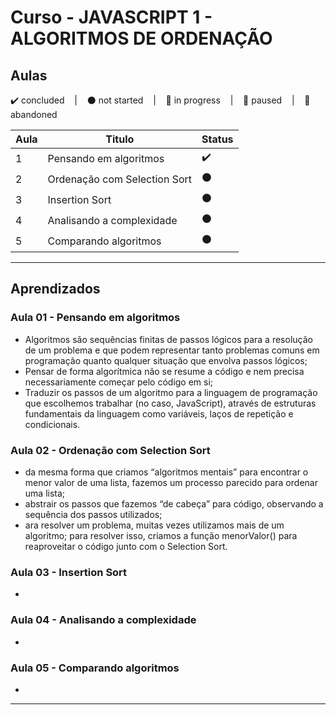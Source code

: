 # Curso - JAVASCRIPT 1 - ALGORITMOS DE ORDENAÇÃO

## Aulas
<p>
  ✔️ concluded &nbsp;&nbsp;&nbsp;|&nbsp;&nbsp;&nbsp;
  ⚫ not started &nbsp;&nbsp;&nbsp;|&nbsp;&nbsp;&nbsp;
  🔵 in progress &nbsp;&nbsp;&nbsp;|&nbsp;&nbsp;&nbsp;
  🔶 paused &nbsp;&nbsp;&nbsp;|&nbsp;&nbsp;&nbsp;
  🔴 abandoned 
</p>

| Aula | Titulo | Status |
| --- | --- | --- |
| 1 | Pensando em algoritmos | ✔️ |
| 2 | Ordenação com Selection Sort | ⚫ |
| 3 | Insertion Sort | ⚫ |
| 4 | Analisando a complexidade | ⚫ |
| 5 | Comparando algoritmos | ⚫ |

---

## Aprendizados

### Aula 01 - Pensando em algoritmos
<ul>
  <li>Algoritmos são sequências finitas de passos lógicos para a resolução de um problema e que podem representar tanto problemas comuns em programação quanto qualquer situação que envolva passos lógicos;</li>
  <li>Pensar de forma algorítmica não se resume a código e nem precisa necessariamente começar pelo código em si;</li>
  <li>Traduzir os passos de um algoritmo para a linguagem de programação que escolhemos trabalhar (no caso, JavaScript), através de estruturas fundamentais da linguagem como variáveis, laços de repetição e condicionais.</li>
</ul>

### Aula 02 - Ordenação com Selection Sort
<ul>
  <li>da mesma forma que criamos “algoritmos mentais” para encontrar o menor valor de uma lista, fazemos um processo parecido para ordenar uma lista;</li>
  <li>abstrair os passos que fazemos “de cabeça” para código, observando a sequência dos passos utilizados;</li>
  <li>ara resolver um problema, muitas vezes utilizamos mais de um algoritmo; para resolver isso, criamos a função menorValor() para reaproveitar o código junto com o Selection Sort.</li>
</ul>

### Aula 03 - Insertion Sort
<ul>
  <li></li>
</ul>

### Aula 04 - Analisando a complexidade
<ul>
  <li></li>
</ul>

### Aula 05 - Comparando algoritmos
<ul>
  <li></li>
</ul>

---
